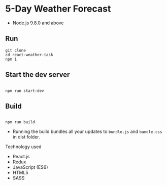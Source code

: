 
# 5-Day Weather Forecast



* Node.js 9.8.0 and above

## Run
```
git clone
cd react-weather-task
npm i
```


## Start the dev server
```

npm run start:dev

```

## Build
```

npm run build

```


* Running the build bundles all your updates to ```bundle.js``` and ```bundle.css``` in dist folder.

Technology used

* React.js
* Redux
* JavaScript (ES6)
* HTML5
* SASS



